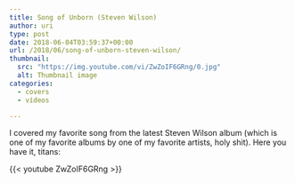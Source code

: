 ```yaml
---
title: Song of Unborn (Steven Wilson)
author: uri
type: post
date: 2018-06-04T03:59:37+00:00
url: /2018/06/song-of-unborn-steven-wilson/
thumbnail:
  src: "https://img.youtube.com/vi/ZwZoIF6GRng/0.jpg"
  alt: Thumbnail image
categories:
  - covers
  - vídeos

---
```

I covered my favorite song from the latest Steven Wilson album (which is one of my favorite albums by one of my favorite artists, holy shit). Here you have it, titans:

{{< youtube ZwZoIF6GRng >}}</iframe>